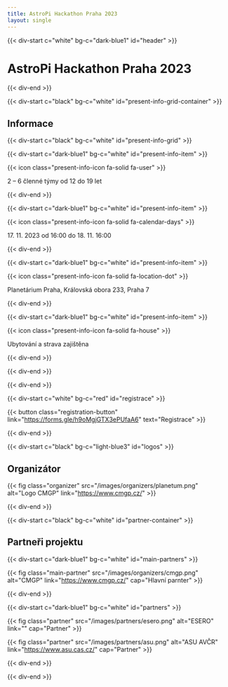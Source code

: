 ```yaml
---
title: AstroPi Hackathon Praha 2023
layout: single
---
```


{{< div-start c="white" bg-c="dark-blue1" id="header" >}}

# AstroPi Hackathon Praha 2023

{{< div-end >}}

{{< div-start c="black" bg-c="white" id="present-info-grid-container" >}}

## Informace

{{< div-start c="black" bg-c="white" id="present-info-grid" >}}

{{< div-start c="dark-blue1" bg-c="white" id="present-info-item" >}}

{{< icon class="present-info-icon fa-solid fa-user" >}}

2 – 6 členné týmy od 12 do 19 let

{{< div-end >}}

{{< div-start c="dark-blue1" bg-c="white" id="present-info-item" >}}

{{< icon class="present-info-icon fa-solid fa-calendar-days" >}}

17\. 11\. 2023 od 16:00 do 18. 11. 16:00

{{< div-end >}}

{{< div-start c="dark-blue1" bg-c="white" id="present-info-item" >}}

{{< icon class="present-info-icon fa-solid fa-location-dot" >}}

Planetárium Praha, Královská obora 233, Praha 7

{{< div-end >}}

{{< div-start c="dark-blue1" bg-c="white" id="present-info-item" >}}

{{< icon class="present-info-icon fa-solid fa-house" >}}

Ubytování a strava zajištěna

{{< div-end >}}

{{< div-end >}}

{{< div-end >}}

{{< div-start c="white" bg-c="red" id="registrace" >}}

{{< button class="registration-button" link="https://forms.gle/h9oMgjGTX3ePUfaA6" text="Registrace" >}}

{{< div-end >}}

{{< div-start c="black" bg-c="light-blue3" id="logos" >}}

## Organizátor

{{< fig class="organizer" src="/images/organizers/planetum.png" alt="Logo CMGP" link="https://www.cmgp.cz/" >}}

{{< div-end >}}

{{< div-start c="black" bg-c="white" id="partner-container" >}}

## Partneři projektu

{{< div-start c="dark-blue1" bg-c="white" id="main-partners" >}}

{{< fig class="main-partner" src="/images/organizers/cmgp.png" alt="CMGP" link="https://www.cmgp.cz/" cap="Hlavní parnter" >}}

{{< div-end >}}

{{< div-start c="dark-blue1" bg-c="white" id="partners" >}}

{{< fig class="partner" src="/images/partners/esero.png" alt="ESERO" link="" cap="Partner" >}}

{{< fig class="partner" src="/images/partners/asu.png" alt="ASU AVČR" link="https://www.asu.cas.cz/" cap="Partner" >}}

{{< div-end >}}

{{< div-end >}}